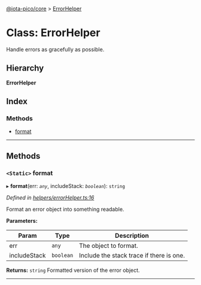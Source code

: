 [@iota-pico/core](../README.md) > [ErrorHelper](../classes/errorhelper.md)

# Class: ErrorHelper

Handle errors as gracefully as possible.

## Hierarchy

**ErrorHelper**

## Index

### Methods

* [format](errorhelper.md#format)

---

## Methods

<a id="format"></a>

### `<Static>` format

▸ **format**(err: *`any`*, includeStack: *`boolean`*): `string`

*Defined in [helpers/errorHelper.ts:16](https://github.com/iota-pico/core/blob/938a9ad/src/helpers/errorHelper.ts#L16)*

Format an error object into something readable.

**Parameters:**

| Param | Type | Description |
| ------ | ------ | ------ |
| err | `any`   |  The object to format. |
| includeStack | `boolean`   |  Include the stack trace if there is one. |

**Returns:** `string`
Formatted version of the error object.

___

